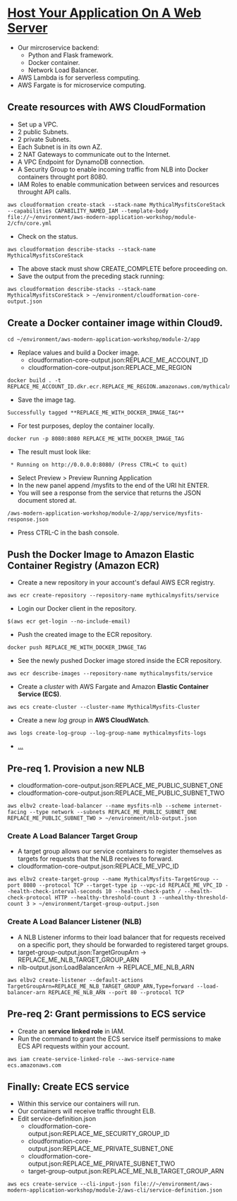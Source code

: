 # [Host Your Application On A Web Server](https://aws.amazon.com/es/getting-started/projects/build-modern-app-fargate-lambda-dynamodb-python/module-two/)
- Our mircroservice backend:
  - Python and Flask framework.
  - Docker container.
  - Network Load Balancer.
- AWS Lambda is for serverless computing.
- AWS Fargate is for microservice computing.
## Create resources with AWS CloudFormation
- Set up a VPC.
- 2 public Subnets.
- 2 private Subnets.
- Each Subnet is in its own AZ.
- 2 NAT Gateways to communicate out to the Internet.
- A VPC Endpoint for DynamoDB connection.
- A Security Group to enable incoming traffic from NLB into Docker containers throught port 8080.
- IAM Roles to enable communication between services and resources throught API calls.
```
aws cloudformation create-stack --stack-name MythicalMysfitsCoreStack --capabilities CAPABILITY_NAMED_IAM --template-body file://~/environment/aws-modern-application-workshop/module-2/cfn/core.yml
```
- Check on the status.
```
aws cloudformation describe-stacks --stack-name MythicalMysfitsCoreStack
```
- The above stack must show CREATE_COMPLETE before proceeding on.
- Save the output from the preceding stack running:
```
aws cloudformation describe-stacks --stack-name MythicalMysfitsCoreStack > ~/environment/cloudformation-core-output.json
```
## Create a Docker container image within Cloud9.
```
cd ~/environment/aws-modern-application-workshop/module-2/app
```
- Replace values and build a Docker image.
  - cloudformation-core-output.json:REPLACE_ME_ACCOUNT_ID
  - cloudformation-core-output.json:REPLACE_ME_REGION
```
docker build . -t REPLACE_ME_ACCOUNT_ID.dkr.ecr.REPLACE_ME_REGION.amazonaws.com/mythicalmysfits/service:latest
```
- Save the image tag.
```
Successfully tagged **REPLACE_ME_WITH_DOCKER_IMAGE_TAG**
```
- For test purposes, deploy the container locally.
```
docker run -p 8080:8080 REPLACE_ME_WITH_DOCKER_IMAGE_TAG
```
- The result must look like:
```
 * Running on http://0.0.0.0:8080/ (Press CTRL+C to quit)
```
- Select Preview > Preview Running Application
- In the new panel append /mysfits to the end of the URI hit ENTER.
- You will see a response from the service that returns the JSON document stored at.
```
/aws-modern-application-workshop/module-2/app/service/mysfits-response.json
```
- Press CTRL-C in the bash console.
## Push the Docker Image to Amazon Elastic Container Registry (Amazon ECR)
- Create a new repository in your account's defaul AWS ECR registry.
```
aws ecr create-repository --repository-name mythicalmysfits/service
```
- Login our Docker client in the repository.
```
$(aws ecr get-login --no-include-email)
```
- Push the created image to the ECR repository.
```
docker push REPLACE_ME_WITH_DOCKER_IMAGE_TAG
```
- See the newly pushed Docker image stored inside the ECR repository.
```
aws ecr describe-images --repository-name mythicalmysfits/service
```
- Create a *cluster* with AWS Fargate and Amazon **Elastic Container Service (ECS)**.
```
aws ecs create-cluster --cluster-name MythicalMysfits-Cluster
```
- Create a new *log group* in **AWS CloudWatch**.
```
aws logs create-log-group --log-group-name mythicalmysfits-logs
```
- [...](.)
## Pre-req 1. Provision a new NLB
- cloudformation-core-output.json:REPLACE_ME_PUBLIC_SUBNET_ONE
- cloudformation-core-output.json:REPLACE_ME_PUBLIC_SUBNET_TWO
```
aws elbv2 create-load-balancer --name mysfits-nlb --scheme internet-facing --type network --subnets REPLACE_ME_PUBLIC_SUBNET_ONE REPLACE_ME_PUBLIC_SUBNET_TWO > ~/environment/nlb-output.json
```
### Create A Load Balancer Target Group
- A target group allows our service containers to register themselves as targets for requests that the NLB receives to forward. 
- cloudformation-core-output.json:REPLACE_ME_VPC_ID
```
aws elbv2 create-target-group --name MythicalMysfits-TargetGroup --port 8080 --protocol TCP --target-type ip --vpc-id REPLACE_ME_VPC_ID --health-check-interval-seconds 10 --health-check-path / --health-check-protocol HTTP --healthy-threshold-count 3 --unhealthy-threshold-count 3 > ~/environment/target-group-output.json
```
### Create A Load Balancer Listener (NLB)
- A NLB Listener informs to their load balancer that for requests received on a specific port, they should be forwarded to registered target groups.
- target-group-output.json:TargetGroupArn -> REPLACE_ME_NLB_TARGET_GROUP_ARN
- nlb-output.json:LoadBalancerArn -> REPLACE_ME_NLB_ARN
```
aws elbv2 create-listener --default-actions TargetGroupArn=REPLACE_ME_NLB_TARGET_GROUP_ARN,Type=forward --load-balancer-arn REPLACE_ME_NLB_ARN --port 80 --protocol TCP
```
## Pre-req 2: Grant permissions to ECS service
- Create an **service linked role** in IAM.
- Run the command to grant the ECS service itself permissions to make ECS API requests within your account.
```
aws iam create-service-linked-role --aws-service-name ecs.amazonaws.com
```
## Finally: Create ECS service
- Within this service our containers will run.
- Our containers will receive traffic throught ELB.
- Edit service-definition.json
  - cloudformation-core-output.json:REPLACE_ME_SECURITY_GROUP_ID
  - cloudformation-core-output.json:REPLACE_ME_PRIVATE_SUBNET_ONE
  - cloudformation-core-output.json:REPLACE_ME_PRIVATE_SUBNET_TWO
  - target-group-output.json:REPLACE_ME_NLB_TARGET_GROUP_ARN
```
aws ecs create-service --cli-input-json file://~/environment/aws-modern-application-workshop/module-2/aws-cli/service-definition.json
```
